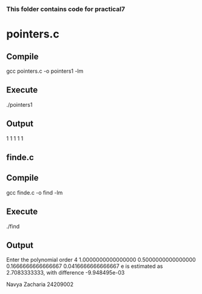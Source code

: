 ### This folder contains code for practical7

# pointers.c
## Compile
gcc pointers.c -o pointers1 -lm

## Execute
./pointers1

## Output
 1  1  1  1  1

## finde.c
## Compile
 gcc finde.c -o find -lm

## Execute
./find

## Output
Enter the polynomial order
4
1.0000000000000000
0.5000000000000000
0.1666666666666667
0.0416666666666667
e is estimated as 2.7083333333, with difference -9.948495e-03

Navya Zacharia
24209002